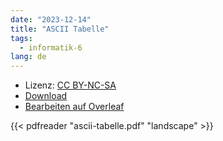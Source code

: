 ```yaml
---
date: "2023-12-14"
title: "ASCII Tabelle"
tags:
  - informatik-6
lang: de
---
```


- Lizenz: [CC BY-NC-SA](https://creativecommons.org/licenses/by-nc-sa/4.0/)
- [Download](ascii-tabelle.pdf)
- [Bearbeiten auf Overleaf](https://www.overleaf.com/read/dcbvxytmsypw#1bdf37)

{{< pdfreader "ascii-tabelle.pdf" "landscape" >}}
